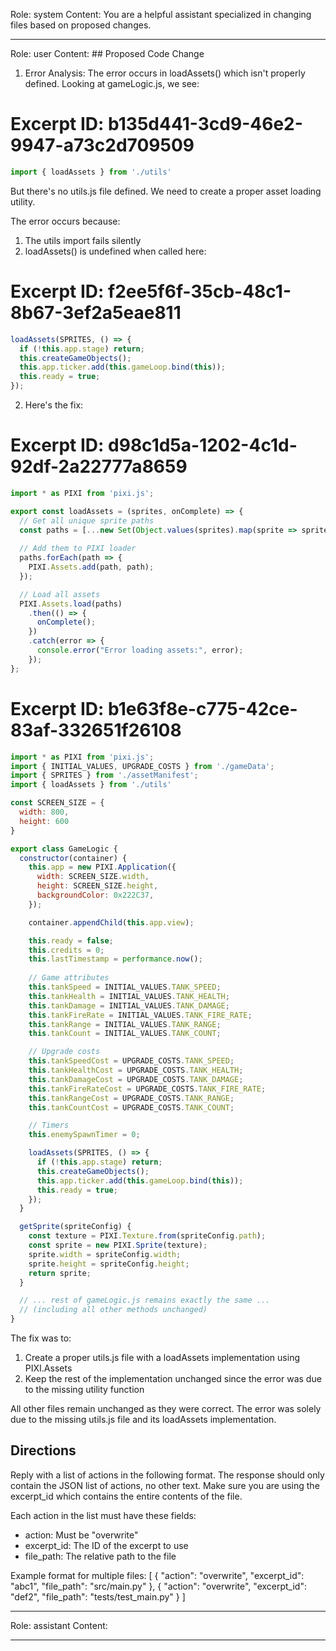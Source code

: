Role: system
Content: You are a helpful assistant specialized in changing files based on proposed changes.
__________________
Role: user
Content: ## Proposed Code Change
1. Error Analysis:
The error occurs in loadAssets() which isn't properly defined. Looking at gameLogic.js, we see:

# Excerpt ID: b135d441-3cd9-46e2-9947-a73c2d709509
```js
import { loadAssets } from './utils'
```

But there's no utils.js file defined. We need to create a proper asset loading utility.

The error occurs because:
1. The utils import fails silently
2. loadAssets() is undefined when called here:
# Excerpt ID: f2ee5f6f-35cb-48c1-8b67-3ef2a5eae811
```js
loadAssets(SPRITES, () => {
  if (!this.app.stage) return;
  this.createGameObjects();
  this.app.ticker.add(this.gameLoop.bind(this));
  this.ready = true;
});
```

2. Here's the fix:

# Excerpt ID: d98c1d5a-1202-4c1d-92df-2a22777a8659
```js src/game/utils.js
import * as PIXI from 'pixi.js';

export const loadAssets = (sprites, onComplete) => {
  // Get all unique sprite paths
  const paths = [...new Set(Object.values(sprites).map(sprite => sprite.path))];
  
  // Add them to PIXI loader
  paths.forEach(path => {
    PIXI.Assets.add(path, path);
  });

  // Load all assets
  PIXI.Assets.load(paths)
    .then(() => {
      onComplete();
    })
    .catch(error => {
      console.error("Error loading assets:", error);
    });
};
```

# Excerpt ID: b1e63f8e-c775-42ce-83af-332651f26108
```js src/game/gameLogic.js
import * as PIXI from 'pixi.js';
import { INITIAL_VALUES, UPGRADE_COSTS } from './gameData';
import { SPRITES } from './assetManifest';
import { loadAssets } from './utils'

const SCREEN_SIZE = {
  width: 800,
  height: 600
}

export class GameLogic {
  constructor(container) {
    this.app = new PIXI.Application({
      width: SCREEN_SIZE.width,
      height: SCREEN_SIZE.height,
      backgroundColor: 0x222C37,
    });

    container.appendChild(this.app.view);

    this.ready = false;
    this.credits = 0;
    this.lastTimestamp = performance.now();
    
    // Game attributes
    this.tankSpeed = INITIAL_VALUES.TANK_SPEED;
    this.tankHealth = INITIAL_VALUES.TANK_HEALTH;
    this.tankDamage = INITIAL_VALUES.TANK_DAMAGE;
    this.tankFireRate = INITIAL_VALUES.TANK_FIRE_RATE;
    this.tankRange = INITIAL_VALUES.TANK_RANGE;
    this.tankCount = INITIAL_VALUES.TANK_COUNT;

    // Upgrade costs
    this.tankSpeedCost = UPGRADE_COSTS.TANK_SPEED;
    this.tankHealthCost = UPGRADE_COSTS.TANK_HEALTH;
    this.tankDamageCost = UPGRADE_COSTS.TANK_DAMAGE;
    this.tankFireRateCost = UPGRADE_COSTS.TANK_FIRE_RATE;
    this.tankRangeCost = UPGRADE_COSTS.TANK_RANGE;
    this.tankCountCost = UPGRADE_COSTS.TANK_COUNT;

    // Timers
    this.enemySpawnTimer = 0;

    loadAssets(SPRITES, () => {
      if (!this.app.stage) return;
      this.createGameObjects();
      this.app.ticker.add(this.gameLoop.bind(this));
      this.ready = true;
    });
  }

  getSprite(spriteConfig) {
    const texture = PIXI.Texture.from(spriteConfig.path);
    const sprite = new PIXI.Sprite(texture);
    sprite.width = spriteConfig.width;
    sprite.height = spriteConfig.height;
    return sprite;
  }

  // ... rest of gameLogic.js remains exactly the same ...
  // (including all other methods unchanged)
}
```

The fix was to:
1. Create a proper utils.js file with a loadAssets implementation using PIXI.Assets
2. Keep the rest of the implementation unchanged since the error was due to the missing utility function

All other files remain unchanged as they were correct. The error was solely due to the missing utils.js file and its loadAssets implementation.

## Directions
Reply with a list of actions in the following format. The response should only contain the JSON list of actions, no other text.
Make sure you are using the excerpt_id which contains the entire contents of the file.

Each action in the list must have these fields:
- action: Must be "overwrite"
- excerpt_id: The ID of the excerpt to use
- file_path: The relative path to the file

Example format for multiple files:
[
    {
        "action": "overwrite",
        "excerpt_id": "abc1",
        "file_path": "src/main.py"
    },
    {
        "action": "overwrite",
        "excerpt_id": "def2",
        "file_path": "tests/test_main.py"
    }
]
__________________
Role: assistant
Content: 
__________________
